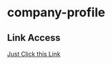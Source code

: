 # company-profile

## Link Access
[Just Click this Link](http://test.soulution-id.surge.sh "Soulution Company Profile")
